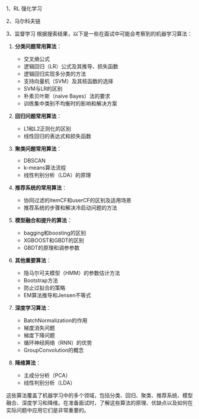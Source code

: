 # 
1、RL 强化学习

2、马尔科夫链

3、监督学习
根据搜索结果，以下是一些在面试中可能会考察到的机器学习算法：
1. **分类问题常用算法**：
   - 交叉熵公式
   - 逻辑回归（LR）公式及其推导、损失函数
   - 逻辑回归实现多分类的方法
   - 支持向量机（SVM）及其核函数的选择
   - SVM与LR的区别
   - 朴素贝叶斯（naive Bayes）法的要求
   - 训练集中类别不均衡时的影响和解决方案

2. **回归问题常用算法**：
   - L1和L2正则化的区别
   - 线性回归的表达式和损失函数

3. **聚类问题常用算法**：
   - DBSCAN
   - k-means算法流程
   - 线性判别分析（LDA）的原理

4. **推荐系统的常用算法**：
   - 协同过滤的itemCF和userCF的区别及适用场景
   - 推荐系统的步骤和解决冷启动问题的方法

5. **模型融合和提升的算法**：
   - bagging和boosting的区别
   - XGBOOST和GBDT的区别
   - GBDT的原理和调参参数

6. **其他重要算法**：
   - 隐马尔可夫模型（HMM）的参数估计方法
   - Bootstrap方法
   - 防止过拟合的策略
   - EM算法推导和Jensen不等式

7. **深度学习算法**：
   - BatchNormalization的作用
   - 梯度消失问题
   - 梯度下降问题
   - 循环神经网络（RNN）的优势
   - GroupConvolution的概念

8. **降维算法**：
   - 主成分分析（PCA）
   - 线性判别分析（LDA）

这些算法覆盖了机器学习中的多个领域，包括分类、回归、聚类、推荐系统、模型融合、深度学习和降维。在准备面试时，了解这些算法的原理、优缺点以及如何在实际问题中应用它们是非常重要的。

